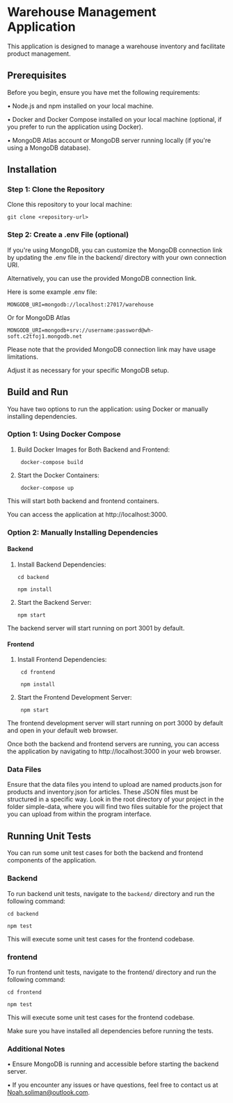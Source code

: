 # Warehouse Management Application
This application is designed to manage a warehouse inventory and facilitate product management.
## Prerequisites
Before you begin, ensure you have met the following requirements:

• Node.js and npm installed on your local machine.

• Docker and Docker Compose installed on your local machine (optional, if you prefer to run the application using Docker).

• MongoDB Atlas account or MongoDB server running locally (if you're using a MongoDB database).

## Installation

### Step 1: Clone the Repository

Clone this repository to your local machine:

    git clone <repository-url>

### Step 2: Create a .env File (optional)

If you're using MongoDB, you can customize the MongoDB connection link by updating the .env file in the backend/ directory with your own connection URI.

Alternatively, you can use the provided MongoDB connection link.

Here is some example .env file:

    MONGODB_URI=mongodb://localhost:27017/warehouse
    
Or for MongoDB Atlas

    MONGODB_URI=mongodb+srv://username:password@wh-soft.c2tfoj1.mongodb.net

Please note that the provided MongoDB connection link may have usage limitations.

Adjust it as necessary for your specific MongoDB setup.

## Build and Run

You have two options to run the application: using Docker or manually installing dependencies.

### Option 1: Using Docker Compose

1. Build Docker Images for Both Backend and Frontend:

        docker-compose build
   
2. Start the Docker Containers:

        docker-compose up
   
This will start both backend and frontend containers.

You can access the application at http://localhost:3000.

### Option 2: Manually Installing Dependencies

#### Backend
1.	Install Backend Dependencies:

        cd backend
  	
        npm install
  	
2.  Start the Backend Server:
  
        npm start
   
The backend server will start running on port 3001 by default.

#### Frontend

1. Install Frontend Dependencies:

        cd frontend

        npm install
        
2. Start the Frontend Development Server:

        npm start
   
The frontend development server will start running on port 3000 by default and open in your default web browser.

Once both the backend and frontend servers are running, you can access the application by navigating to http://localhost:3000 in your web browser.

### Data Files

Ensure that the data files you intend to upload are named products.json for products and inventory.json for articles. These JSON files must be structured in a specific way. Look in the root directory of your project in the folder simple-data, where you will find two files suitable for the project that you can upload from within the program interface.


## Running Unit Tests

You can run some unit test cases for both the backend and frontend components of the application.

### Backend

To run backend unit tests, navigate to the `backend/` directory and run the following command:

    cd backend
    
    npm test

This will execute some unit test cases for the frontend codebase.

### frontend
To run frontend unit tests, navigate to the frontend/ directory and run the following command:

    cd frontend
    
    npm test


This will execute some unit test cases for the frontend codebase.

Make sure you have installed all dependencies before running the tests.

### Additional Notes

•	Ensure MongoDB is running and accessible before starting the backend server.

•	If you encounter any issues or have questions, feel free to contact us at Noah.soliman@outlook.com.


